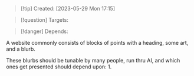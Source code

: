 
>[!tip] Created: [2023-05-29 Mon 17:15]

>[!question] Targets: 

>[!danger] Depends: 

A website commonly consists of blocks of points with a heading, some art, and a blurb.

These blurbs should be tunable by many people, run thru AI, and which ones get presented should depend upon:
1. 